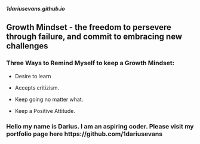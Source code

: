 ***1dariusevans.github.io***

## Growth Mindset - the freedom to persevere through failure, and commit to embracing new challenges
### Three Ways to Remind Myself to keep a Growth Mindset:
- Desire to learn
* Accepts critizism.
+ Keep going no matter what.
* Keep a Positive Attitude.

<h3> Hello my name is Darius. I am an aspiring coder. Please visit my portfolio page here https://github.com/1dariusevans
